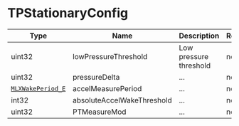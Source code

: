 # TPStationaryConfig

Type|Name|Description|Repeated?
-|-|-|-
uint32|lowPressureThreshold|Low pressure threshold|no
uint32|pressureDelta|...|no
[`MLXWakePeriod_E`](../emums/mlxwakeperiod_e)|accelMeasurePeriod|...|no
int32|absoluteAccelWakeThreshold|...|no
uint32|PTMeasureMod|...|no